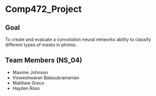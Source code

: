 # Comp472_Project

## Goal
To create and evaluate a convolution neural networks ability to classify different types of masks in photos.

## Team Members (NS_04)
- Maxime Johnson
- Visweshwaran Balasubramanian
- Matthew Greco
- Hayden Ross
